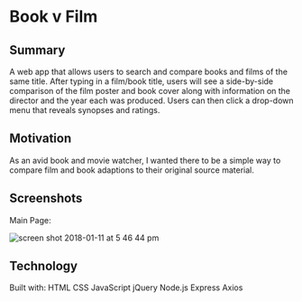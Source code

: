 # Book v Film

## Summary
A web app that allows users to search and compare books and films of the same title. After typing in a film/book title, users will see a side-by-side comparison of the film poster and book cover along with information on the director and the year each was produced. Users can then click a drop-down menu that reveals synopses and ratings.

## Motivation
As an avid book and movie watcher, I wanted there to be a simple way to compare film and book adaptions to their original source material.

## Screenshots
Main Page:

![screen shot 2018-01-11 at 5 46 44 pm](https://user-images.githubusercontent.com/32852757/34858240-ff93570e-f703-11e7-88b9-061356c69c03.png)

## Technology
Built with:
  HTML
  CSS
  JavaScript
  jQuery
  Node.js
  Express
  Axios
